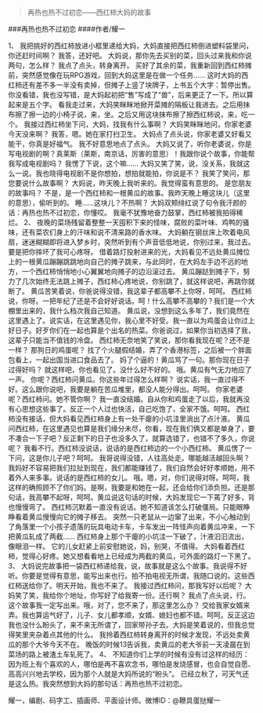 > 再热也热不过初恋——西红柿大妈的故事

###再热也热不过初恋
####作者/耀一

1、
我把挑好的西红柿放进小框里递给大妈，大妈直接把西红柿倒进塑料袋里问，你还赶时间啊？
我答，还好吧。
大妈说，那你先去买别的菜，回头过来我和你说两句，怎么样？
我点了点头，转身离开。
买好了其余的菜，我重新回到西红柿摊前，突然感觉像在玩RPG游戏，回到大妈这里是在做一个任务……
这时大妈的西红柿还有差不多一半没有卖掉，但摊子上竖了块牌子，上书五个大字：暂停出售。
你没看错，我也没写错，是大妈起初把“售”写成了“兽”，后来更正了一下。所以算起来是五个字。
看我走过来，大妈笑眯眯地掀开菜摊的隔板让我进去。之后用抹布擦了擦一边的小椅子说，来，坐。之后又用这块抹布擦了擦西红柿说，来，吃一个。
我接过西红柿坐下问，大妈，找我有什么事啊？
大妈笑眯眯地问，你家老婆今天没来啊？
我答，嗯。她在家打扫卫生。
大妈点了点头说，你家老婆又好看又能干，你真是好福气。
我不好意思地点了点头。
大妈又说了，听你老婆说，你是写电视剧的啊？真莱斯（莱斯，南京话，厉害的意思）！我跟你说个故事，你能帮我写成电视剧吗？
我愣了下说，这个嘛……
大妈又笑了笑，说，没关系，我就这么一说。我也晓得电视剧不是你想拍，想拍就能拍，你说是不？
我笑了笑问，那您要说什么故事啊？
大妈说，昨天晚上我听来的。我觉得蛮有意思的。
是您朋友的故事吗？
不是，是一个西红柿和一根黄瓜的故事。我昨天晚上睡这块儿（这里的意思），偷听到的。
睡……这块儿？不热啊？
大妈双颊绯红说了句令我汗颜的话：再热也热不过初恋，你懂哎。
我毫不犹豫地奋力鼓掌，西红柿被我拍得稀烂。
2、
夜晚的菜场残留着整整一天囤积下来的怪味，腐败的菜叶味、鸡鸭的骚味，还有菜农们身上的汗味和说不清来路的香水味。
大妈躺在钢丝床上吹着电风扇，迷迷糊糊即将进入梦乡时，突然听到有个声音低低地说，你别过来，我过去。要是把你摔坏了我可心疼呀。
借着路灯投射进来的光，大妈看见不远处黄瓜摊位上的一根黄瓜蹦蹦跳跳地向自己的摊子跳来，与此同时，在大妈左手边不远的地方，一个西红柿悄悄地小心翼翼地向摊子的边沿滚过去。
黄瓜蹦跶到摊子下，努力了几次始终无法跳上摊子，西红柿心疼地说，你别跳了，就这样说吧，再跳你就断了。
黄瓜苦笑着说，你爸说得没错，我这辈子都高攀不上你呀，呵呵。
西红柿说，你呀。一把年纪了还是不会好好说话。呵！什么高攀不高攀的？我们是一个大棚里出来的，我什么档次我自己知道。
黄瓜说，没想到这么多年了，我们竟然在这里遇上了。说实话，在这里遇见你，我心里不好受。我一直以为鸡蛋会让你过上好日子。好歹你们在一起也算是个出名的热菜。你爸说过，如果你当初选择了我，这辈子只能当不值钱的冷盘。
西红柿无奈地笑了笑说，那你看我现在呢？还不是一样？
那狗日的鸡蛋呢？
找了个火腿假结婚，弄了个香港标签，之后被一个胖面包看上，一起出国当进口食品去了。
妈了个逼的！黄瓜骂了一句。那你现在日子过得好吗？
就这样吧，你也看见了。没什么好不好的。
哦。黄瓜有气无力地应了一声。
你呢？西红柿问黄瓜。你这些年过得怎么样啊？
说实话，我一直过得不好。这么跟你说吧，我要是躺在苦瓜堆里，都没人能分得出。呵呵。
你家老婆呢？西红柿问。她不管你啊？
我一直没结婚。自从你和鸡蛋走了以后，我就再没有心思想这些事了。反正一个人过也快活，自己吃饱了，全家不饿。呵呵。
西红柿没有接话，但大妈看见西红柿身上有一处干瘪的小坑洼里淌出了点汁液。
黄瓜问西红柿，在这里遇见也算是我们缘分未尽，你看，现在我们俩又都是单身了，要不凑合一下子吧？反正剩下的日子也没多久了，就算选错了，也错不了多久，你说呢？
我看不行。西红柿没说话，说话的是西红柿边的一个小西红柿。
黄瓜愣了一下问，这是你儿子吧？呵呵。
我哥说得没错，人往高处走。哪能越活越回头啊？我妈好不容易把我们拉扯到现在，我们都能赚钱了，我们自然会好好孝顺她，用不着外人来多事。说话的是西红柿的女儿。
哦。嗯，对，你们说得对呀。呵呵，我这样的确照顾不了你们妈。是啊，我要是和她在一起，还会给你们添负担。还是那句话，我高攀不起呀，呵呵。黄瓜说这句话的时候，大妈发现它一下蔫了好多，背也慢慢弯了。
西红柿沉默着一直没有说话。她不知道该怎么打破僵局。只能眼睁睁看着黄瓜慢慢向它的摊子移去。
突然一只老鼠从一边窜了出来，不小心触动到了角落里一个小孩子遗落的玩具电动卡车，卡车发出一阵怪声向着黄瓜冲来，一下把黄瓜轧成了两截……
西红柿身上那个干瘪的小坑洼一下破了，汁液汩汩流出，像眼泪一样。
它的儿女赶紧上前安慰她说，妈，别哭，不值得。
大妈看着西红柿，觉得心好疼。她又想看看地上已经成为两截的黄瓜，可外面的路灯一下黑了。
3、
大妈说完故事把一袋西红柿递给我，说，故事就是这么个故事。我说得不好听。你要是觉得有意思，能写出来也行。拍不拍电视无所谓，我随口说的。这些西红柿送给你了。明天开始，我也不来了。
我接过西红柿问，那我写好以后呢？
大妈笑了笑，我给你个地址，你写好了给我寄一份。还行啊？
我点了点头说，行。这个故事我一定写出来。哦，对了，您不来了，那这里怎么办？
交给我家女婿来弄。我也算运气好了，儿子、女儿都孝顺，女婿、媳妇也都不错。呵呵。反正这边我也没什么盼头了，来不来无所谓了，回家带孙子去。大妈是笑着说的，但我总觉得笑里夹杂着点其他的什么。
我拎着西红柿转身离开的时候才发现，不远处卖黄瓜的那个大爷今天不在。
晚饭的时候13告诉我，卖黄瓜的老大爷前一天凌晨在到菜场的路上被渣土车轧死了。
4、
不知道你们上学的时候有没有过这样的经历：因为班上有个喜欢的人，哪怕是再不喜欢念书，哪怕是发烧感冒，也会自觉自愿、高高兴兴地去学校，因为那个人就是大妈所说的“盼头”。
已经立秋了，可天气还是这么热。我突然想到大妈的那句话：再热也热不过初恋。


耀一，编剧、码字工、插画师、平面设计师。微博ID：@鞭具蛋挞耀一 